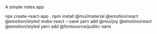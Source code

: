 A simple notes app

npx create-react-app .
npm install @mui/material @emotion/react @emotion/styled mobx-react --save
yarn add @mui/joy @emotion/react @emotion/styled
yarn add @fontsource/public-sans